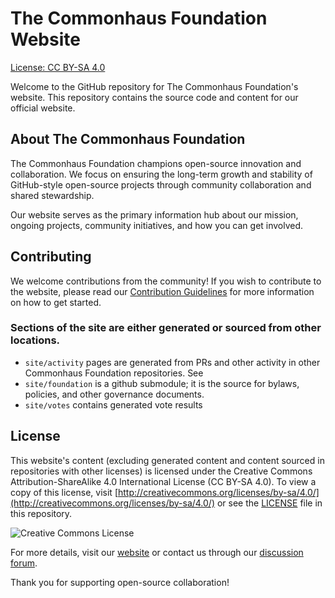 # The Commonhaus Foundation Website

[License: CC BY-SA 4.0](https://img.shields.io/badge/License-CC%20BY--SA%204.0-lightgrey.svg)

Welcome to the GitHub repository for The Commonhaus Foundation's website. This repository contains the source code and content for our official website.

[discussions]: https://github.com/commonhaus/foundation/discussions
[contributions]: CONTRIBUTING.md

## About The Commonhaus Foundation

The Commonhaus Foundation champions open-source innovation and collaboration. We focus on ensuring the long-term growth and stability of GitHub-style open-source projects through community collaboration and shared stewardship.

Our website serves as the primary information hub about our mission, ongoing projects, community initiatives, and how you can get involved.

## Contributing

We welcome contributions from the community! If you wish to contribute to the website, please read our [Contribution Guidelines][contributions] for more information on how to get started.

### Sections of the site are either generated or sourced from other locations.

- `site/activity` pages are generated from PRs and other activity in other Commonhaus Foundation repositories. See 
- `site/foundation` is a github submodule; it is the source for bylaws, policies, and other governance documents.
- `site/votes` contains generated vote results

## License

This website's content (excluding generated content and content sourced in repositories with other licenses) is licensed under the Creative Commons Attribution-ShareAlike 4.0 International License (CC BY-SA 4.0). To view a copy of this license, visit [http://creativecommons.org/licenses/by-sa/4.0/](http://creativecommons.org/licenses/by-sa/4.0/) or see the [LICENSE](LICENSE) file in this repository.

![Creative Commons License](https://i.creativecommons.org/l/by-sa/4.0/88x31.png)

For more details, visit our [website](https://www.commonhaus.org) or contact us through our [discussion forum][discussions].

Thank you for supporting open-source collaboration!
